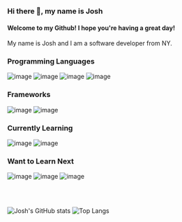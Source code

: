 ### Hi there 👋, my name is Josh
#### Welcome to my Github! I hope you're having a great day!

My name is Josh and I am a software developer from NY.


### Programming Languages
![image](https://img.shields.io/badge/JavaScript-323330?style=for-the-badge&logo=javascript&logoColor=F7DF1E) ![image](https://img.shields.io/badge/Ruby-CC342D?style=for-the-badge&logo=ruby&logoColor=white) ![image](https://img.shields.io/badge/HTML5-E34F26?style=for-the-badge&logo=html5&logoColor=white) ![image](https://img.shields.io/badge/CSS3-1572B6?style=for-the-badge&logo=css3&logoColor=white)

### Frameworks
![image](https://img.shields.io/badge/React-20232A?style=for-the-badge&logo=react&logoColor=61DAFB) ![image](https://img.shields.io/badge/Ruby_on_Rails-CC0000?style=for-the-badge&logo=ruby-on-rails&logoColor=white)

### Currently Learning
![image](https://img.shields.io/badge/Material--UI-0081CB?style=for-the-badge&logo=material-ui&logoColor=white) ![image](https://img.shields.io/badge/-Ant%20Design-%230170FE?&style=for-the-badge&logo=ant-design&logoColor=white)

### Want to Learn Next
![image](https://img.shields.io/badge/Redux-593D88?style=for-the-badge&logo=redux&logoColor=white) ![image](https://img.shields.io/badge/Django-092E20?style=for-the-badge&logo=django&logoColor=white) ![image](https://img.shields.io/badge/React_Native-20232A?style=for-the-badge&logo=react&logoColor=61DAFB)

<br></br>

![Josh's GitHub stats](https://github-readme-stats.vercel.app/api?username=joshtkim&show_icons=true&theme=dark)         ![Top Langs](https://github-readme-stats.vercel.app/api/top-langs/?username=joshtkim&layout=compact&show_icons=true&theme=dark)
